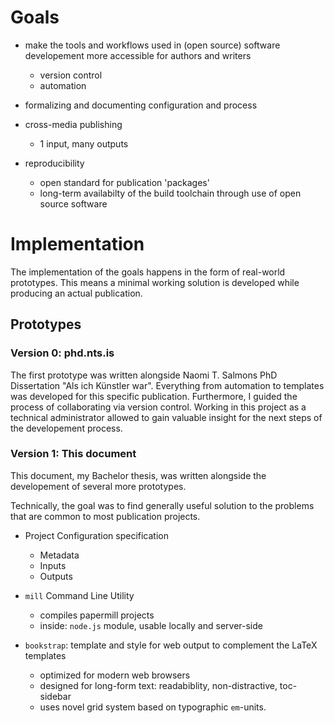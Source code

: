 # Goals

- make the tools and workflows used in (open source) software developement more accessible for authors and writers
    - version control 
    - automation

- formalizing and documenting configuration and process

- cross-media publishing
    * 1 input, many outputs

- reproducibility 
    * open standard for publication 'packages'
    * long-term availabilty of the build toolchain through use of open source software 



# Implementation

The implementation of the goals happens in the form of real-world prototypes. 
This means a minimal working solution is developed while producing an actual publication.

## Prototypes

### Version 0: phd.nts.is

The first prototype was written alongside Naomi T. Salmons PhD Dissertation "Als ich Künstler war".
Everything from automation to templates was developed for this specific publication. 
Furthermore, I guided the process of collaborating via version control. 
Working in this project as a technical administrator allowed to gain valuable insight for the next steps of the developement process.

### Version 1: This document

This document, my Bachelor thesis, was written alongside the developement of several more prototypes.

Technically, the goal was to find generally useful solution to the problems that are common to most publication projects.

- Project Configuration specification
    * Metadata
    * Inputs
    * Outputs

- `mill` Command Line Utility
    * compiles papermill projects
    * inside: `node.js` module, usable locally and server-side

- `bookstrap`: template and style for web output to complement the LaTeX templates
    * optimized for modern web browsers
    * designed for long-form text: readabiblity, non-distractive, toc-sidebar
    * uses novel grid system based on typographic `em`-units.